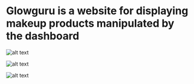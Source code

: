 # Glowguru is a website for displaying makeup products manipulated by the dashboard 

![alt text](https://media.discordapp.net/attachments/1016737697848635614/1067469910982283335/Screenshot_1.png?width=1260&height=544)

![alt text](https://media.discordapp.net/attachments/1016737697848635614/1067469911275864184/Screenshot_2.png?width=1248&height=545)

![alt text](https://media.discordapp.net/attachments/1016737697848635614/1067469911636582600/Screenshot_3.png?width=1254&height=544)
